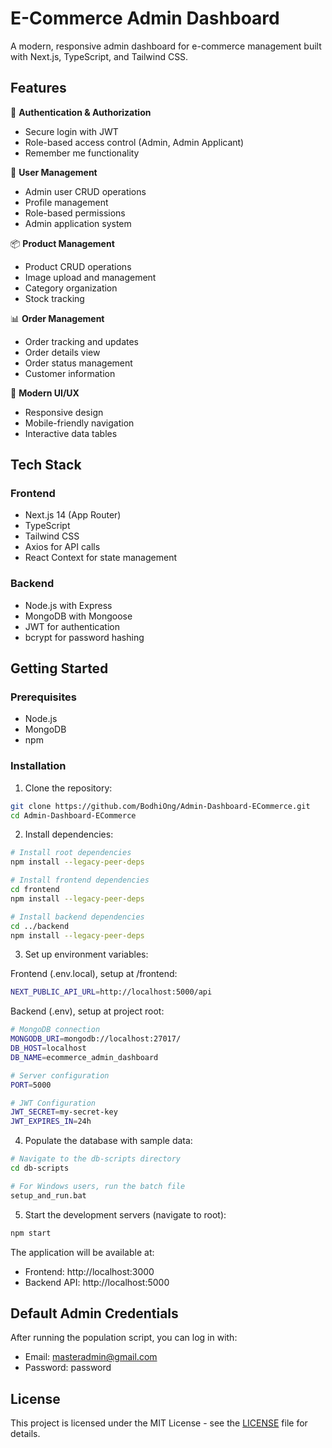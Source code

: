 # E-Commerce Admin Dashboard

A modern, responsive admin dashboard for e-commerce management built with Next.js, TypeScript, and Tailwind CSS.

## Features

🔐 **Authentication & Authorization**
  - Secure login with JWT
  - Role-based access control (Admin, Admin Applicant)
  - Remember me functionality

👥 **User Management**
  - Admin user CRUD operations
  - Profile management
  - Role-based permissions
  - Admin application system

📦 **Product Management**
  - Product CRUD operations
  - Image upload and management
  - Category organization
  - Stock tracking

📊 **Order Management**
  - Order tracking and updates
  - Order details view
  - Order status management
  - Customer information

🎨 **Modern UI/UX**
  - Responsive design
  - Mobile-friendly navigation
  - Interactive data tables

## Tech Stack

### Frontend
- Next.js 14 (App Router)
- TypeScript
- Tailwind CSS
- Axios for API calls
- React Context for state management

### Backend
- Node.js with Express
- MongoDB with Mongoose
- JWT for authentication
- bcrypt for password hashing

## Getting Started

### Prerequisites
- Node.js
- MongoDB
- npm

### Installation

1. Clone the repository:
```bash
git clone https://github.com/BodhiOng/Admin-Dashboard-ECommerce.git
cd Admin-Dashboard-ECommerce
```

2. Install dependencies:
```bash
# Install root dependencies
npm install --legacy-peer-deps

# Install frontend dependencies
cd frontend
npm install --legacy-peer-deps

# Install backend dependencies
cd ../backend
npm install --legacy-peer-deps
```

3. Set up environment variables:

Frontend (.env.local), setup at /frontend:
```bash
NEXT_PUBLIC_API_URL=http://localhost:5000/api
```

Backend (.env), setup at project root:
```bash
# MongoDB connection
MONGODB_URI=mongodb://localhost:27017/
DB_HOST=localhost
DB_NAME=ecommerce_admin_dashboard

# Server configuration
PORT=5000

# JWT Configuration
JWT_SECRET=my-secret-key
JWT_EXPIRES_IN=24h
```

4. Populate the database with sample data:
```bash
# Navigate to the db-scripts directory
cd db-scripts

# For Windows users, run the batch file
setup_and_run.bat
```

5. Start the development servers (navigate to root):

```bash
npm start
```

The application will be available at:
- Frontend: http://localhost:3000
- Backend API: http://localhost:5000

## Default Admin Credentials
After running the population script, you can log in with:
- Email: masteradmin@gmail.com
- Password: password

## License

This project is licensed under the MIT License - see the [LICENSE](LICENSE) file for details.

